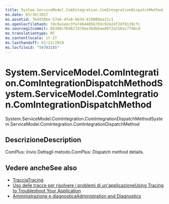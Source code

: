 ```yaml
---
title: System.ServiceModel.ComIntegration.ComIntegrationDispatchMethod
ms.date: 03/30/2017
ms.assetid: 7b4930be-57e6-4fe8-b63d-81900bba11c1
ms.openlocfilehash: 7dc8a1eec3fe7464485b703c92424f2d78139cfc
ms.sourcegitcommit: 6b308cf6d627d78ee36dbbae8972a310ac7fd6c8
ms.translationtype: MT
ms.contentlocale: it-IT
ms.lasthandoff: 01/23/2019
ms.locfileid: "54703185"
---
```

# <a name="systemservicemodelcomintegrationcomintegrationdispatchmethod"></a><span data-ttu-id="f9898-102">System.ServiceModel.ComIntegration.ComIntegrationDispatchMethod</span><span class="sxs-lookup"><span data-stu-id="f9898-102">System.ServiceModel.ComIntegration.ComIntegrationDispatchMethod</span></span>
<span data-ttu-id="f9898-103">System.ServiceModel.ComIntegration.ComIntegrationDispatchMethod</span><span class="sxs-lookup"><span data-stu-id="f9898-103">System.ServiceModel.ComIntegration.ComIntegrationDispatchMethod</span></span>  
  
## <a name="description"></a><span data-ttu-id="f9898-104">Descrizione</span><span class="sxs-lookup"><span data-stu-id="f9898-104">Description</span></span>  
 <span data-ttu-id="f9898-105">ComPlus: Invio Dettagli metodo.</span><span class="sxs-lookup"><span data-stu-id="f9898-105">ComPlus: Dispatch method details.</span></span>  
  
## <a name="see-also"></a><span data-ttu-id="f9898-106">Vedere anche</span><span class="sxs-lookup"><span data-stu-id="f9898-106">See also</span></span>
- [<span data-ttu-id="f9898-107">Traccia</span><span class="sxs-lookup"><span data-stu-id="f9898-107">Tracing</span></span>](../../../../../docs/framework/wcf/diagnostics/tracing/index.md)
- [<span data-ttu-id="f9898-108">Uso delle tracce per risolvere i problemi di un'applicazione</span><span class="sxs-lookup"><span data-stu-id="f9898-108">Using Tracing to Troubleshoot Your Application</span></span>](../../../../../docs/framework/wcf/diagnostics/tracing/using-tracing-to-troubleshoot-your-application.md)
- [<span data-ttu-id="f9898-109">Amministrazione e diagnostica</span><span class="sxs-lookup"><span data-stu-id="f9898-109">Administration and Diagnostics</span></span>](../../../../../docs/framework/wcf/diagnostics/index.md)
